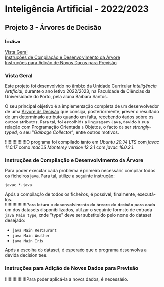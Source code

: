 # Inteligência Artificial - 2022/2023

## Projeto 3 - Árvores de Decisão

### Índice
  
  [Vista Geral](#vista-geral)  
  [Instruções de Compilação e Desenvolvimento da Árvore](#instruções-de-compilação-e-desenvolvimento-da-árvore)  
  [Instruções para Adição de Novos Dados para Previsão](#instruções-para-adição-de-novos-dados-para-previsão)


### Vista Geral

Este projeto foi desenvolvido no âmbito da Unidade Curricular *Inteligência Artificial*, durante o ano letivo 2022/2023, na Faculdade de Ciências da Universidade do Porto, pela aluna Bárbara Santos.

O seu principal objetivo é a implementação completa de um desenvolvedor de uma [Árvore de Decisão](https://en.wikipedia.org/wiki/Decision_tree "Descrição de Árvores de Decisão - Wikipédia (Inglês)") que consiga, posteriormente, prever o resultado de um determinado atributo quando em falta, recebendo dados sobre os outros atributos. Para tal, foi escolhida a linguagem Java, devido à sua relação com Programação Orientada a Objetos, o facto de ser *strongly-typed*, o seu "*Garbage Collector*", entre outros motivos.

!!!!!!!!!!!!!!!!!O programa foi compilado tanto em *Ubuntu 20.04 LTS* com *javac 11.0.17* como *macOS Monterey version 12.2.1* com *javac 18.0.2.1*.

### Instruções de Compilação e Desenvolvimento da Árvore

Para poder executar cada problema é primeiro necessário compilar todos os ficheiros java. Para tal, utilize a seguinte instrução:

`javac *.java`

Após a compilação de todos os ficheiros, é possível, finalmente, executá-los.  
!!!!!!!!!!!!!!!!!Para leitura e desenvolvimento da árvore de decisão para cada um dos datasets disponibilizados, utilizar o seguinte formato de entrada `java Main type`, onde "type" deve ser substituido pelo nome do dataset desejado:  
- `java Main Restaurant`
- `java Main Weather`
- `java Main Iris`

Após a escolha do dataset, é esperado que o programa desenvolva a devida decision tree.

### Instruções para Adição de Novos Dados para Previsão

!!!!!!!!!!!!!!!!!Para poder aplicá-la a novos dados, é necessário.

